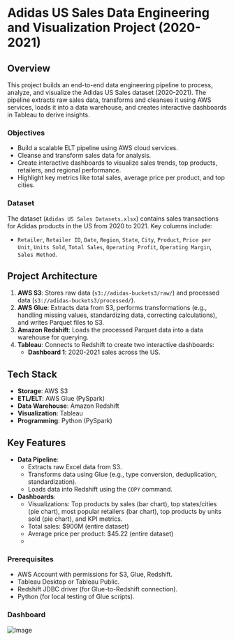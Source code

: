 # Adidas US Sales Data Engineering and Visualization Project (2020-2021)

## Overview
This project builds an end-to-end data engineering pipeline to process, analyze, and visualize the Adidas US Sales dataset (2020-2021). The pipeline extracts raw sales data, transforms and cleanses it using AWS services, loads it into a data warehouse, and creates interactive dashboards in Tableau to derive insights.

### Objectives
- Build a scalable ELT pipeline using AWS cloud services.
- Cleanse and transform sales data for analysis.
- Create interactive dashboards to visualize sales trends, top products, retailers, and regional performance.
- Highlight key metrics like total sales, average price per product, and top cities.

### Dataset
The dataset (`Adidas US Sales Datasets.xlsx`) contains sales transactions for Adidas products in the US from 2020 to 2021. Key columns include:
- `Retailer`, `Retailer ID`, `Date`, `Region`, `State`, `City`, `Product`, `Price per Unit`, `Units Sold`, `Total Sales`, `Operating Profit`, `Operating Margin`, `Sales Method`.

## Project Architecture
1. **AWS S3**: Stores raw data (`s3://adidas-buckets3/raw/`) and processed data (`s3://adidas-buckets3/processed/`).
2. **AWS Glue**: Extracts data from S3, performs transformations (e.g., handling missing values, standardizing data, correcting calculations), and writes Parquet files to S3.
3. **Amazon Redshift**: Loads the processed Parquet data into a data warehouse for querying.
4. **Tableau**: Connects to Redshift to create two interactive dashboards:
   - **Dashboard 1**: 2020-2021 sales across the US.

## Tech Stack
- **Storage**: AWS S3
- **ETL/ELT**: AWS Glue (PySpark)
- **Data Warehouse**: Amazon Redshift
- **Visualization**: Tableau
- **Programming**: Python (PySpark)

## Key Features
- **Data Pipeline**:
  - Extracts raw Excel data from S3.
  - Transforms data using Glue (e.g., type conversion, deduplication, standardization).
  - Loads data into Redshift using the `COPY` command.
- **Dashboards**:
  - Visualizations: Top products by sales (bar chart), top states/cities (pie chart), most popular retailers (bar chart), top products by units sold (pie chart), and KPI metrics.
  - Total sales: $900M (entire dataset)
  - Average price per product: $45.22 (entire dataset)
  - 
### Prerequisites
- AWS Account with permissions for S3, Glue, Redshift.
- Tableau Desktop or Tableau Public.
- Redshift JDBC driver (for Glue-to-Redshift connection).
- Python (for local testing of Glue scripts).

### Dashboard
![Image](https://github.com/user-attachments/assets/53a635d3-0541-4cda-9546-1b2f3f005bd5)
